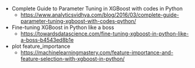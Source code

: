 * Complete Guide to Parameter Tuning in XGBoost with codes in Python
  * https://www.analyticsvidhya.com/blog/2016/03/complete-guide-parameter-tuning-xgboost-with-codes-python/
* Fine-tuning XGBoost in Python like a boss
  * https://towardsdatascience.com/fine-tuning-xgboost-in-python-like-a-boss-b4543ed8b1e
* plot feature_importance
  * https://machinelearningmastery.com/feature-importance-and-feature-selection-with-xgboost-in-python/
